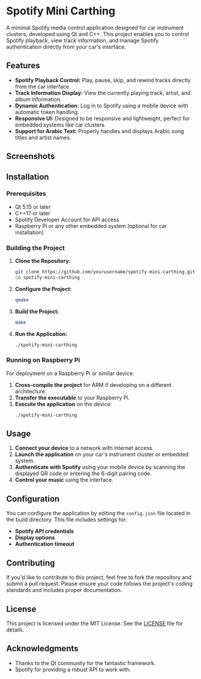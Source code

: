 # Spotify Mini Carthing

<!-- Add a screenshot of the project -->

A minimal Spotify media control application designed for car instrument clusters, developed using Qt and C++. This project enables you to control Spotify playback, view track information, and manage Spotify authentication directly from your car's interface.

## Features

- **Spotify Playback Control:** Play, pause, skip, and rewind tracks directly from the car interface.
- **Track Information Display:** View the currently playing track, artist, and album information.
- **Dynamic Authentication:** Log in to Spotify using a mobile device with automatic token handling.
- **Responsive UI:** Designed to be responsive and lightweight, perfect for embedded systems like car clusters.
- **Support for Arabic Text:** Properly handles and displays Arabic song titles and artist names.

## Screenshots

<!-- Add some screenshots of your application in action -->

## Installation

### Prerequisites

- Qt 5.15 or later
- C++17 or later
- Spotify Developer Account for API access
- Raspberry Pi or any other embedded system (optional for car installation)

### Building the Project

1. **Clone the Repository:**
   ```bash
   git clone https://github.com/yourusername/spotify-mini-carthing.git
   cd spotify-mini-carthing
   ```

2. **Configure the Project:**
   ```bash
   qmake
   ```

3. **Build the Project:**
   ```bash
   make
   ```

4. **Run the Application:**
   ```bash
   ./spotify-mini-carthing
   ```

### Running on Raspberry Pi

For deployment on a Raspberry Pi or similar device:

1. **Cross-compile the project** for ARM if developing on a different architecture.
2. **Transfer the executable** to your Raspberry Pi.
3. **Execute the application** on the device:
   ```bash
   ./spotify-mini-carthing
   ```

## Usage

1. **Connect your device** to a network with internet access.
2. **Launch the application** on your car's instrument cluster or embedded system.
3. **Authenticate with Spotify** using your mobile device by scanning the displayed QR code or entering the 6-digit pairing code.
4. **Control your music** using the interface.

## Configuration

You can configure the application by editing the `config.json` file located in the build directory. This file includes settings for:

- **Spotify API credentials**
- **Display options**
- **Authentication timeout**

## Contributing

If you'd like to contribute to this project, feel free to fork the repository and submit a pull request. Please ensure your code follows the project's coding standards and includes proper documentation.

## License

This project is licensed under the MIT License. See the [LICENSE](LICENSE) file for details.

## Acknowledgments

- Thanks to the Qt community for the fantastic framework.
- Spotify for providing a robust API to work with.
